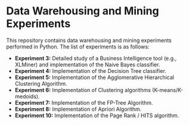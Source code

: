 # Data Warehousing and Mining Experiments

This repository contains data warehousing and mining experiments performed in Python. The list of experiments is as follows:

- **Experiment 3:** Detailed study of a Business Intelligence tool (e.g., XLMiner) and implementation of the Naive Bayes classifier.
- **Experiment 4:** Implementation of the Decision Tree classifier.
- **Experiment 5:** Implementation of the Agglomerative Hierarchical Clustering Algorithm.
- **Experiment 6:** Implementation of Clustering algorithms (K-means/K-medoids).
- **Experiment 7:** Implementation of the FP-Tree Algorithm.
- **Experiment 8:** Implementation of Apriori Algorithm.
- **Experiment 10:** Implementation of the Page Rank / HITS algorithm.
